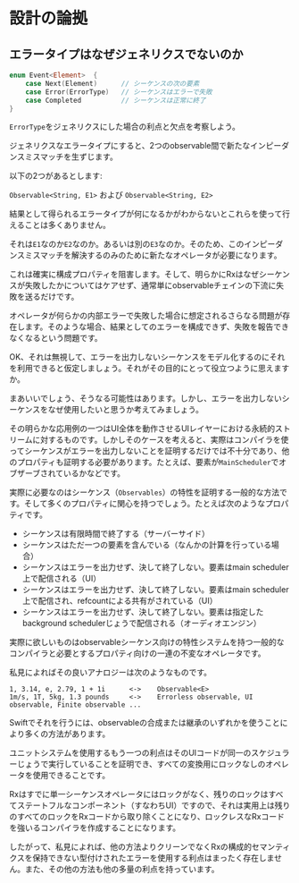 設計の論拠
================

## エラータイプはなぜジェネリクスでないのか

```Swift
enum Event<Element>  {
    case Next(Element)      // シーケンスの次の要素
    case Error(ErrorType)   // シーケンスはエラーで失敗
    case Completed          // シーケンスは正常に終了
}
```

`ErrorType`をジェネリクスにした場合の利点と欠点を考察しよう。

ジェネリクスなエラータイプにすると、2つのobservable間で新たなインピーダンスミスマッチを生ずじます。

以下の2つがあるとします:

`Observable<String, E1>` および `Observable<String, E2>`

結果として得られるエラータイプが何になるかがわからないとこれらを使って行えることは多くありません。

それは`E1`なのか`E2`なのか。あるいは別の`E3`なのか。そのため、このインピーダンスミスマッチを解決するのみのために新たなオペレータが必要になります。

これは確実に構成プロパティを阻害します。そして、明らかにRxはなぜシーケンスが失敗したかについてはケアせず、通常単にobservableチェインの下流に失敗を送るだけです。

オペレータが何らかの内部エラーで失敗した場合に想定されるさらなる問題が存在します。そのような場合、結果としてのエラーを構成できず、失敗を報告できなくなるという問題です。

OK、それは無視して、エラーを出力しないシーケンスをモデル化するのにそれを利用できると仮定しましょう。それがその目的にとって役立つように思えますか。

まあいいでしょう、そうなる可能性はあります。しかし、エラーを出力しないシーケンスをなぜ使用したいと思うか考えてみましょう。

その明らかな応用例の一つはUI全体を動作させるUIレイヤーにおける永続的ストリームに対するものです。しかしそのケースを考えると、実際はコンパイラを使ってシーケンスがエラーを出力しないことを証明するだけでは不十分であり、他のプロパティも証明する必要があります。たとえば、要素が`MainScheduler`でオブザーブされているかなどです。

実際に必要なのはシーケンス（`Observables`）の特性を証明する一般的な方法です。そして多くのプロパティに関心を持つでしょう。たとえば次のようなプロパティです。

* シーケンスは有限時間で終了する（サーバーサイド）
* シーケンスはただ一つの要素を含んでいる（なんかの計算を行っている場合）
* シーケンスはエラーを出力せず、決して終了しない。要素はmain scheduler上で配信される（UI）
* シーケンスはエラーを出力せず、決して終了しない。要素はmain scheduler上で配信され、refcountによる共有がされている（UI）
* シーケンスはエラーを出力せず、決して終了しない。要素は指定したbackground schedulerじょうで配信される（オーディオエンジン）

実際に欲しいものはobservableシーケンス向けの特性システムを持つ一般的なコンパイラと必要とするプロパティ向けの一連の不変なオペレータです。

私見によればその良いアナロジーは次のようなものです。

```
1, 3.14, e, 2.79, 1 + 1i      <->    Observable<E>
1m/s, 1T, 5kg, 1.3 pounds     <->    Errorless observable, UI observable, Finite observable ...
```

Swiftでそれを行うには、observableの合成または継承のいずれかを使うことにより多くの方法があります。

ユニットシステムを使用するもう一つの利点はそのUIコードが同一のスケジュラーじょうで実行していることを証明でき、すべての変換用にロックなしのオペレータを使用できることです。

Rxはすでに単一シーケンスオペレータにはロックがなく、残りのロックはすべてステートフルなコンポーネント（すなわちUI）ですので、それは実用上は残りのすべてのロックをRxコードから取り除くことになり、ロックレスなRxコードを強いるコンパイラを作成することになります。

したがって、私見によれば、他の方法よりクリーンでなくRxの構成的セマンティクスを保持できない型付けされたエラーを使用する利点はまったく存在しません。また、その他の方法も他の多量の利点を持っています。

